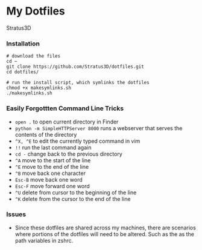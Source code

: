 My Dotfiles
===========

Stratus3D

### Installation

    # download the files
    cd ~
    git clone https://github.com/Stratus3D/dotfiles.git
    cd dotfiles/

    # run the install script, which symlinks the dotfiles
    chmod +x makesymlinks.sh
    ./makesymlinks.sh

### Easily Forgottten Command Line Tricks
* `open .` to open current directory in Finder
* `python -m SimpleHTTPServer 8000` runs a webserver that serves the contents of the directory
* `^X, ^E` to edit the currently typed command in vim
* `!!` run the last command again
* `cd -` change back to the previous directory
* `^A` move to the start of the line
* `^E` move to the end of the line
* `^B` move back one character
* `Esc-B` move back one word
* `Esc-F` move forward one word
* `^U` delete from cursor to the beginning of the line
* `^K` delete from the cursor to the end of the line


### Issues

* Since these dotfiles are shared across my machines, there are scenarios where portions of the dotfiles will need to be altered. Such as the as the path variables in zshrc.
